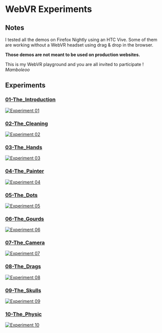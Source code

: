 # WebVR Experiments

## Notes
I tested all the demos on Firefox Nightly using an HTC Vive.
Some of them are working without a WebVR headset using drag & drop in the browser.

__Those demos are not meant to be used on production websites.__

This is my WebVR playground and you are all invited to participate !
*Mamboleoo*

## Experiments

### [01-The_Introduction](https://mamboleoo.be/lab/WebVR/01-The_Introduction/)
[![Experiment 01](https://mamboleoo.be/lab/WebVR/demos/01.gif)](https://mamboleoo.be/lab/WebVR/01-The_Introduction/)

### [02-The_Cleaning](https://mamboleoo.be/lab/WebVR/02-The_Cleaning/)
[![Experiment 02](https://mamboleoo.be/lab/WebVR/demos/02.gif)](https://mamboleoo.be/lab/WebVR/02-The_Cleaning/)

### [03-The_Hands](https://mamboleoo.be/lab/WebVR/03-The_Hands/)
[![Experiment 03](https://mamboleoo.be/lab/WebVR/demos/03.gif)](https://mamboleoo.be/lab/WebVR/03-The_Hands/)

### [04-The_Painter](https://mamboleoo.be/lab/WebVR/04-The_Painter/)
[![Experiment 04](https://mamboleoo.be/lab/WebVR/demos/04.gif)](https://mamboleoo.be/lab/WebVR/04-The_Painter/)

### [05-The_Dots](https://mamboleoo.be/lab/WebVR/05-The_Dots/)
[![Experiment 05](https://mamboleoo.be/lab/WebVR/demos/05.gif)](://mamboleoo.be/lab/WebVR/05-The_Dots/)

### [06-The_Gourds](https://mamboleoo.be/lab/WebVR/06-The_Gourds/)
[![Experiment 06](https://mamboleoo.be/lab/WebVR/demos/06.gif)](https://mamboleoo.be/lab/WebVR/06-The_Gourds/)

### [07-The_Camera](https://mamboleoo.be/lab/WebVR/07-The_Camera/)
[![Experiment 07](https://mamboleoo.be/lab/WebVR/demos/07.gif)](https://mamboleoo.be/lab/WebVR/07-The_Camera/)

### [08-The_Drags](https://mamboleoo.be/lab/WebVR/08-The_Drags/)
[![Experiment 08](https://mamboleoo.be/lab/WebVR/demos/08.gif)](https://mamboleoo.be/lab/WebVR/08-The_Drags/)

### [09-The_Skulls](https://mamboleoo.be/lab/WebVR/09-The_Skulls/)
[![Experiment 09](https://mamboleoo.be/lab/WebVR/demos/09.gif)](https://mamboleoo.be/lab/WebVR/09-The_Skulls/)

### [10-The_Physic](https://mamboleoo.be/lab/WebVR/10-The_Physic/)
[![Experiment 10](https://mamboleoo.be/lab/WebVR/demos/10.gif)](https://mamboleoo.be/lab/WebVR/10-The_Physic/)

